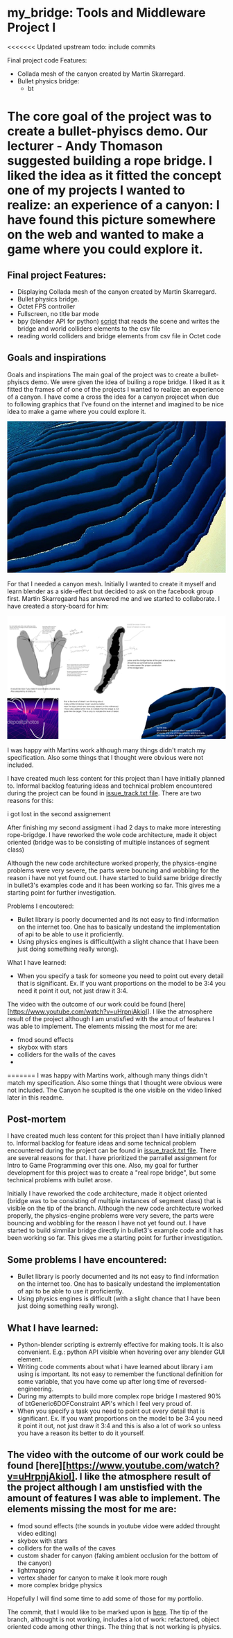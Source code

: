 # my_bridge: Tools and Middleware Project I


<<<<<<< Updated upstream
todo: include commits

Final project code Features:
* Collada mesh of the canyon created by Martin Skarregard.
* Bullet physics bridge:
	* bt

The core goal of the project was to create a bullet-phyiscs demo. Our lecturer - Andy Thomason suggested building a rope bridge. I liked the idea as it fitted the concept one of my projects I wanted to realize: an experience of a canyon: I have found this picture somewhere on the web and wanted to make a game where you could explore it. 
=======
## Final project Features:
* Displaying Collada mesh of the canyon created by Martin Skarregard.
* Bullet physics bridge.
* Octet FPS controller
* Fullscreen, no title bar mode
* bpy (blender API for python) [script](https://github.com/witold-gawlowski/octet/blob/Tools_and_Middleware_1/octet/assets/projects/my_bridge/scripts/box_tracker.py) that reads the scene and writes the bridge and world colliders elements to the csv file
* reading world colliders and bridge elements from csv file in Octet code

## Goals and inspirations 

 Goals and inspirations
The main goal of the project was to create a bullet-phyiscs demo. We were given the idea of builing a rope bridge. I liked it as it fitted the frames of of one of the projects I wanted to realize: an experience of a canyon. I have come a cross the idea for a canyon projecet when due to following graphics that I've found on the internet and imagined to be nice idea to make a game where you could explore it. 

![inspirtation](https://github.com/witold-gawlowski/octet/blob/Tools_and_Middleware_1/octet/src/projects/my_bridge/Concept/14446003_1212966025441859_1981789854985566161_n.jpg) 

For that I needed a canyon mesh. Initially I wanted to create it myself and learn blender as a side-effect but decided to ask on the facebook group first. Martin Skarregaard has answered me and we started to collaborate. I have created a story-board for him: 

![](https://github.com/witold-gawlowski/octet/blob/Tools_and_Middleware_1/octet/src/projects/my_bridge/Concept/canyon%20mesh%20specification.jpg)

I was happy with Martins work although many things didn't match my specification. Also some things that I thought were obvious were not included.
 
I have created much less content for this project than I have initially planned to. Informal backlog featuring ideas and technical problem encountered during the project can be found in [issue_track.txt file](https://github.com/witold-gawlowski/octet/blob/Tools_and_Middleware_1/octet/src/projects/my_bridge/Concept/issue_tracker.txt). There are two reasons for this: 


i got lost in the second assignement

After finishing my second assigment i had 2 days to make more interesting rope-brigdge. I have reworked the wole code architecture, made it object oriented (bridge was to be consisting of multiple instances of segment class)

Although the new code architecture worked properly, the physics-engine problems were very severe, the parts were bouncing and wobbling for the reason i have not yet found out. I have started to build same bridge directly in bullet3's examples code and it has been working so far. This gives me a starting point for further investigation. 

Problems I encoutered:
* Bullet library is poorly documented and its not easy to find information on the internet too. One has to basically undestand the implementation of api to be able to use it proficiently.
* Using physics engines is difficult(with a slight chance that I have been just doing something really wrong).


What I have learned:
* When you specify a task for someone you need to point out every detail that is significant. Ex. If you want proportions on the model to be 3:4 you need it point it out, not just draw it 3:4.

The video with the outcome of our work could be found [here][https://www.youtube.com/watch?v=uHrpnjAkioI]. I like the atmosphere result of the project although I am unstisfied with the amout of features I was able to implement. The elements missing the most for me are:
* fmod sound effects
* skybox with stars
* colliders for the walls of the caves
* 
=======
I was happy with Martins work, although many things didn't match my specification. Also some things that I thought were obvious were not included.
The Canyon he scuplted is the one visible on the video linked later in this readme. 

## Post-mortem
 
I have created much less content for this project than I have initially planned to. Informal backlog for feature ideas and some technical problem encountered during the project can be found in [issue_track.txt file](https://github.com/witold-gawlowski/octet/blob/Tools_and_Middleware_1/octet/src/projects/my_bridge/Concept/issue_tracker.txt). There are several reasons for that. I have prioritized  the parrallel assignment for Intro to Game Programming over this one. Also, my goal for further development for this project was to create a "real rope bridge", but some technical problems with bullet arose. 

Initially I have reworked the code architecture, made it object oriented (bridge was to be consisting of multiple instances of segment class) that is visible on the tip of the branch. 
Although the new code architecture worked properly, the physics-engine problems were very severe, the parts were bouncing and wobbling for the reason I have not yet found out. I have started to build simmilar bridge directly in bullet3's example code and it has been working so far. This gives me a starting point for further investigation. 

## Some problems I have encountered:
* Bullet library is poorly documented and its not easy to find information on the internet too. One has to basically undestand the implementation of api to be able to use it proficiently.
* Using physics engines is difficult (with a slight chance that I have been just doing something really wrong).

## What I have learned:
* Python-blender scripting is extremly effective for making tools. It is also convenient. E.g.: python API visible when hovering over any blender GUI element. 
* Writing code comments about what i have learned about library i am using is important. Its not easy to remember the functional definition for some variable, that you have come up after long time of reversed-engineering.
* During my attempts to build more complex rope bridge I mastered 90% of btGeneric6DOFConstraint API's which I feel very proud of. 
* When you specify a task you need to point out every detail that is significant. Ex. If you want proportions on the model to be 3:4 you need it point it out, not just draw it 3:4 and this is also a lot of work so unless you have a reason its better to do it yourself. 

## The video with the outcome of our work could be found [here][https://www.youtube.com/watch?v=uHrpnjAkioI]. I like the atmosphere result of the project although I am unstisfied with the amount of features I was able to implement. The elements missing the most for me are:
* fmod sound effects (the sounds in youtube vidoe were added throught video editing)
* skybox with stars
* colliders for the walls of the caves
* custom shader for canyon (faking ambient occlusion for the bottom of the canyon)
* lightmapping 
* vertex shader for canyon to make it look more rough
* more complex bridge physics

Hopefully I will find some time to add some of those for my portfolio. 

The commit, that I would like to be marked upon is [here](https://github.com/witold-gawlowski/octet/tree/e4f9d0dff4dcd4b0e8cb072813f0d4e0aed31ad5).
The tip of the branch, althought is not working, includes a lot of work: refactored, object oriented code among other things. The thing that is not working is physics.

